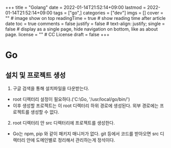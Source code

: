 +++
title = "Golang"
date = 2022-01-14T21:52:14+09:00
lastmod = 2022-01-14T21:52:14+09:00
tags = ["go",]
categories = ["dev"]
imgs = []
cover = ""  # image show on top
readingTime = true  # show reading time after article date
toc = true
comments = false
justify = false  # text-align: justify;
single = false  # display as a single page, hide navigation on bottom, like as about page.
license = ""  # CC License
draft = false
+++

# Go

## 설치 및 프로젝트 생성
1. 구글 검색을 통해 설치파일을 다운받는다.
 - root 디렉터리 설정이 필요하다.('C:\Go, '/usr/local/go/bin/')
 - 이후 생성할 프로젝트는 이 root 디렉터리 하위 경로에 생성된다. 외부 경로에는 프로젝트를 생성할 수 없다.
2.  root 디렉터리 안 src 디렉터리에 프로젝트를 생성한다.
 - Go는 npm, pip 와 같이 패키지 매니저가 없다. git 등에서 코드를 받아오면 src 디렉터리 안에 도메인별로 정리해서 관리하는게 정석이다.

